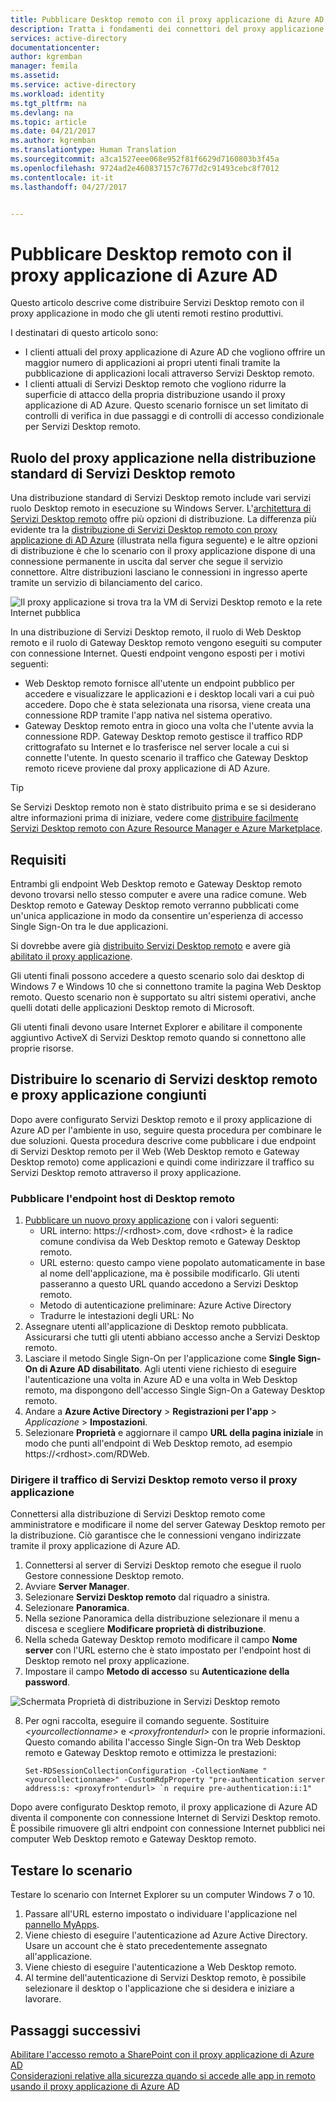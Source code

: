 ```yaml
---
title: Pubblicare Desktop remoto con il proxy applicazione di Azure AD | Microsoft Docs
description: Tratta i fondamenti dei connettori del proxy applicazione di Azure AD.
services: active-directory
documentationcenter: 
author: kgremban
manager: femila
ms.assetid: 
ms.service: active-directory
ms.workload: identity
ms.tgt_pltfrm: na
ms.devlang: na
ms.topic: article
ms.date: 04/21/2017
ms.author: kgremban
ms.translationtype: Human Translation
ms.sourcegitcommit: a3ca1527eee068e952f81f6629d7160803b3f45a
ms.openlocfilehash: 9724ad2e460837157c7677d2c91493cebc8f7012
ms.contentlocale: it-it
ms.lasthandoff: 04/27/2017


---
```


# <a name="publish-remote-desktop-with-azure-ad-application-proxy"></a>Pubblicare Desktop remoto con il proxy applicazione di Azure AD

Questo articolo descrive come distribuire Servizi Desktop remoto con il proxy applicazione in modo che gli utenti remoti restino produttivi. 

I destinatari di questo articolo sono:
- I clienti attuali del proxy applicazione di Azure AD che vogliono offrire un maggior numero di applicazioni ai propri utenti finali tramite la pubblicazione di applicazioni locali attraverso Servizi Desktop remoto. 
- I clienti attuali di Servizi Desktop remoto che vogliono ridurre la superficie di attacco della propria distribuzione usando il proxy applicazione di AD Azure. Questo scenario fornisce un set limitato di controlli di verifica in due passaggi e di controlli di accesso condizionale per Servizi Desktop remoto.

## <a name="how-application-proxy-fits-in-the-standard-rds-deployment"></a>Ruolo del proxy applicazione nella distribuzione standard di Servizi Desktop remoto

Una distribuzione standard di Servizi Desktop remoto include vari servizi ruolo Desktop remoto in esecuzione su Windows Server. L'[architettura di Servizi Desktop remoto](https://technet.microsoft.com/windows-server-docs/compute/remote-desktop-services/desktop-hosting-logical-architecture) offre più opzioni di distribuzione. La differenza più evidente tra la [distribuzione di Servizi Desktop remoto con proxy applicazione di AD Azure](https://technet.microsoft.com/windows-server-docs/compute/remote-desktop-services/desktop-hosting-logical-architecture) (illustrata nella figura seguente) e le altre opzioni di distribuzione è che lo scenario con il proxy applicazione dispone di una connessione permanente in uscita dal server che segue il servizio connettore. Altre distribuzioni lasciano le connessioni in ingresso aperte tramite un servizio di bilanciamento del carico. 

![Il proxy applicazione si trova tra la VM di Servizi Desktop remoto e la rete Internet pubblica](./media/application-proxy-publish-remote-desktop/rds-with-app-proxy.png)

In una distribuzione di Servizi Desktop remoto, il ruolo di Web Desktop remoto e il ruolo di Gateway Desktop remoto vengono eseguiti su computer con connessione Internet. Questi endpoint vengono esposti per i motivi seguenti:
- Web Desktop remoto fornisce all'utente un endpoint pubblico per accedere e visualizzare le applicazioni e i desktop locali vari a cui può accedere. Dopo che è stata selezionata una risorsa, viene creata una connessione RDP tramite l'app nativa nel sistema operativo.
- Gateway Desktop remoto entra in gioco una volta che l'utente avvia la connessione RDP. Gateway Desktop remoto gestisce il traffico RDP crittografato su Internet e lo trasferisce nel server locale a cui si connette l'utente. In questo scenario il traffico che Gateway Desktop remoto riceve proviene dal proxy applicazione di AD Azure.

>[!TIP]
>Se Servizi Desktop remoto non è stato distribuito prima e se si desiderano altre informazioni prima di iniziare, vedere come [distribuire facilmente Servizi Desktop remoto con Azure Resource Manager e Azure Marketplace](https://technet.microsoft.com/windows-server-docs/compute/remote-desktop-services/rds-in-azure).

## <a name="requirements"></a>Requisiti

Entrambi gli endpoint Web Desktop remoto e Gateway Desktop remoto devono trovarsi nello stesso computer e avere una radice comune. Web Desktop remoto e Gateway Desktop remoto verranno pubblicati come un'unica applicazione in modo da consentire un'esperienza di accesso Single Sign-On tra le due applicazioni. 

Si dovrebbe avere già [distribuito Servizi Desktop remoto](https://technet.microsoft.com/windows-server-docs/compute/remote-desktop-services/rds-in-azure) e avere già [abilitato il proxy applicazione](active-directory-application-proxy-enable.md). 

Gli utenti finali possono accedere a questo scenario solo dai desktop di Windows 7 e Windows 10 che si connettono tramite la pagina Web Desktop remoto. Questo scenario non è supportato su altri sistemi operativi, anche quelli dotati delle applicazioni Desktop remoto di Microsoft.

Gli utenti finali devono usare Internet Explorer e abilitare il componente aggiuntivo ActiveX di Servizi Desktop remoto quando si connettono alle proprie risorse. 

## <a name="deploy-the-joint-rds-and-application-proxy-scenario"></a>Distribuire lo scenario di Servizi desktop remoto e proxy applicazione congiunti

Dopo avere configurato Servizi Desktop remoto e il proxy applicazione di Azure AD per l'ambiente in uso, seguire questa procedura per combinare le due soluzioni. Questa procedura descrive come pubblicare i due endpoint di Servizi Desktop remoto per il Web (Web Desktop remoto e Gateway Desktop remoto) come applicazioni e quindi come indirizzare il traffico su Servizi Desktop remoto attraverso il proxy applicazione.

### <a name="publish-the-rd-host-endpoint"></a>Pubblicare l'endpoint host di Desktop remoto

1. [Pubblicare un nuovo proxy applicazione](application-proxy-publish-azure-portal.md) con i valori seguenti:
   - URL interno: https://\<rdhost\>.com, dove \<rdhost\> è la radice comune condivisa da Web Desktop remoto e Gateway Desktop remoto. 
   - URL esterno: questo campo viene popolato automaticamente in base al nome dell'applicazione, ma è possibile modificarlo. Gli utenti passeranno a questo URL quando accedono a Servizi Desktop remoto. 
   - Metodo di autenticazione preliminare: Azure Active Directory
   - Tradurre le intestazioni degli URL: No
2. Assegnare utenti all'applicazione di Desktop remoto pubblicata. Assicurarsi che tutti gli utenti abbiano accesso anche a Servizi Desktop remoto.
3. Lasciare il metodo Single Sign-On per l'applicazione come **Single Sign-On di Azure AD disabilitato**. Agli utenti viene richiesto di eseguire l'autenticazione una volta in Azure AD e una volta in Web Desktop remoto, ma dispongono dell'accesso Single Sign-On a Gateway Desktop remoto. 
4. Andare a **Azure Active Directory** > **Registrazioni per l'app** > *Applicazione* > **Impostazioni**. 
5. Selezionare **Proprietà** e aggiornare il campo **URL della pagina iniziale** in modo che punti all'endpoint di Web Desktop remoto, ad esempio https://\<rdhost\>.com/RDWeb.

### <a name="direct-rds-traffic-to-application-proxy"></a>Dirigere il traffico di Servizi Desktop remoto verso il proxy applicazione

Connettersi alla distribuzione di Servizi Desktop remoto come amministratore e modificare il nome del server Gateway Desktop remoto per la distribuzione. Ciò garantisce che le connessioni vengano indirizzate tramite il proxy applicazione di Azure AD.

1. Connettersi al server di Servizi Desktop remoto che esegue il ruolo Gestore connessione Desktop remoto.
2. Avviare **Server Manager**.
3. Selezionare **Servizi Desktop remoto** dal riquadro a sinistra.
4. Selezionare **Panoramica**.
5. Nella sezione Panoramica della distribuzione selezionare il menu a discesa e scegliere **Modificare proprietà di distribuzione**.
6. Nella scheda Gateway Desktop remoto modificare il campo **Nome server** con l'URL esterno che è stato impostato per l'endpoint host di Desktop remoto nel proxy applicazione. 
7. Impostare il campo **Metodo di accesso** su **Autenticazione della password**.

  ![Schermata Proprietà di distribuzione in Servizi Desktop remoto](./media/application-proxy-publish-remote-desktop/rds-deployment-properties.png)

8. Per ogni raccolta, eseguire il comando seguente. Sostituire *\<yourcollectionname\>* e *\<proxyfrontendurl\>* con le proprie informazioni. Questo comando abilita l'accesso Single Sign-On tra Web Desktop remoto e Gateway Desktop remoto e ottimizza le prestazioni:

   ```
   Set-RDSessionCollectionConfiguration -CollectionName "<yourcollectionname>" -CustomRdpProperty "pre-authentication server address:s: <proxyfrontendurl> `n require pre-authentication:i:1"
   ```

Dopo avere configurato Desktop remoto, il proxy applicazione di Azure AD diventa il componente con connessione Internet di Servizi Desktop remoto. È possibile rimuovere gli altri endpoint con connessione Internet pubblici nei computer Web Desktop remoto e Gateway Desktop remoto. 

## <a name="test-the-scenario"></a>Testare lo scenario

Testare lo scenario con Internet Explorer su un computer Windows 7 o 10.

1. Passare all'URL esterno impostato o individuare l'applicazione nel [pannello MyApps](https://myapps.microsoft.com).
2. Viene chiesto di eseguire l'autenticazione ad Azure Active Directory. Usare un account che è stato precedentemente assegnato all'applicazione.
3. Viene chiesto di eseguire l'autenticazione a Web Desktop remoto. 
4. Al termine dell'autenticazione di Servizi Desktop remoto, è possibile selezionare il desktop o l'applicazione che si desidera e iniziare a lavorare. 

## <a name="next-steps"></a>Passaggi successivi

[Abilitare l'accesso remoto a SharePoint con il proxy applicazione di Azure AD](application-proxy-enable-remote-access-sharepoint.md)  
[Considerazioni relative alla sicurezza quando si accede alle app in remoto usando il proxy applicazione di Azure AD](application-proxy-security-considerations.md)

